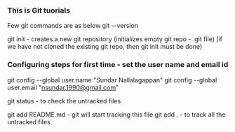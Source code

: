 ### This is Git tuorials 

Few git commands are as below
git --version

git init - creates a new git repository (initializes empty git repo - .git file)
(if we have not cloned the existing git repo, then git init must be done)


### Configuring steps for first time - set the user name and email id
git config --global user.name "Sundar Nallalagappan"
git config --global user.email "nsundar.1990@gmail.com"

git status - to check the untracked files

git add README.md - git will start tracking this file
git add .         - to track all the untracked files
 